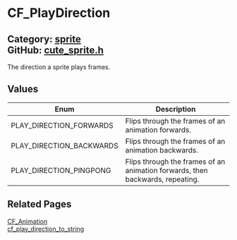 # CF_PlayDirection

Category: [sprite](https://github.com/RandyGaul/cute_framework/blob/master/docs/api_reference?id=sprite)  
GitHub: [cute_sprite.h](https://github.com/RandyGaul/cute_framework/blob/master/include/cute_sprite.h)  
---

The direction a sprite plays frames.

## Values

Enum | Description
--- | ---
PLAY_DIRECTION_FORWARDS | Flips through the frames of an animation forwards.
PLAY_DIRECTION_BACKWARDS | Flips through the frames of an animation backwards.
PLAY_DIRECTION_PINGPONG | Flips through the frames of an animation forwards, then backwards, repeating.

## Related Pages

[CF_Animation](https://github.com/RandyGaul/cute_framework/blob/master/docs/sprite/cf_animation.md)  
[cf_play_direction_to_string](https://github.com/RandyGaul/cute_framework/blob/master/docs/sprite/cf_play_direction_to_string.md)  
